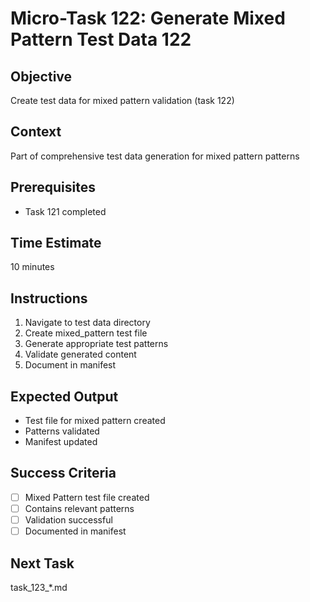 # Micro-Task 122: Generate Mixed Pattern Test Data 122

## Objective
Create test data for mixed pattern validation (task 122)

## Context
Part of comprehensive test data generation for mixed pattern patterns

## Prerequisites
- Task 121 completed

## Time Estimate
10 minutes

## Instructions
1. Navigate to test data directory
2. Create mixed_pattern test file
3. Generate appropriate test patterns
4. Validate generated content
5. Document in manifest

## Expected Output
- Test file for mixed pattern created
- Patterns validated
- Manifest updated

## Success Criteria
- [ ] Mixed Pattern test file created
- [ ] Contains relevant patterns
- [ ] Validation successful
- [ ] Documented in manifest

## Next Task
task_123_*.md